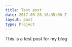 ```yaml
---
title: Test post
date: 2017-09-20 18:35:00 Z
layout: post
type: Project
---
```


This is a test post for my blog
